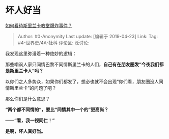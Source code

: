 # 坏人好当
[如何看待斯里兰卡教堂爆炸事件？](https://www.zhihu.com/question/321097899/answer/660073531)

> Author: #0-Anonymity
> Last update: [编辑于 2019-04-23]
> Link:
> Tag: #4-世界史/4A-社科 
> 评论区:
> 泛讨论:

我发现这里弥漫着一种绝妙的逻辑：

那些嘲讽人家只同情巴黎不同情斯里兰卡的人们，**自己有在朋友圈发“今夜我们都是斯里兰卡人”吗？**

以你们之人多势众，如果你们都发了，想必也就不会出现“你们看，朋友圈没人同情斯里兰卡”的问题了吧？

那么你们是什么意思？

**“两个都不同情的“，要比“同情其中一个的”更高尚？**

**——“看，我一视同仁！”**

**是啊，坏人真好当。**
